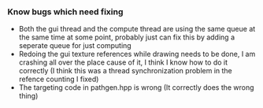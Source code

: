 ### Know bugs which need fixing

 * Both the gui thread and the compute thread are using the same queue at the same time at some point, probably just can fix this by adding a seperate queue for just computing
 * Redoing the gui texture references while drawing needs to be done, I am crashing all over the place cause of it, I think I know how to do it correctly (I think this was a thread synchronization problem in the refence counting I fixed)
 * The targeting code in pathgen.hpp is wrong (It correctly does the wrong thing)
